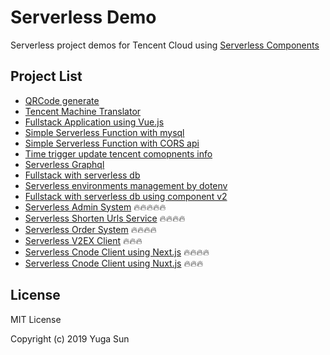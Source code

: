 # Serverless Demo

Serverless project demos for Tencent Cloud using [Serverless Components](https://github.com/serverless/components)

## Project List

- [QRCode generate](./qrgen)
- [Tencent Machine Translator](./dict)
- [Fullstack Application using Vue.js](./fullstack-application-vue)
- [Simple Serverless Function with mysql](./serverless-mysql)
- [Simple Serverless Function with CORS api](./cors-api)
- [Time trigger update tencent comopnents info](./update-comopnent-info)
- [Serverless Graphql](./serverless-graphql)
- [Fullstack with serverless db](./fullstack-serverless-db)
- [Serverless environments management by dotenv](./serverless-env)
- [Fullstack with serverless db using component v2](./fullstack-serverless-db-v2)
- [Serverless Admin System](https://github.com/serverless-plus/serverless-admin-system) 🔥🔥🔥🔥🔥
- [Serverless Shorten Urls Service](https://github.com/serverless-plus/shorten-urls) 🔥🔥🔥🔥
- [Serverless Order System](https://github.com/serverless-plus/serverless-order-system) 🔥🔥🔥🔥
- [Serverless V2EX Client](https://github.com/serverless-plus/serverless-v2ex) 🔥🔥🔥
- [Serverless Cnode Client using Next.js](https://github.com/serverless-plus/serverless-cnode) 🔥🔥🔥🔥
- [Serverless Cnode Client using Nuxt.js](https://github.com/serverless-plus/serverless-cnode) 🔥🔥🔥

## License

MIT License

Copyright (c) 2019 Yuga Sun
